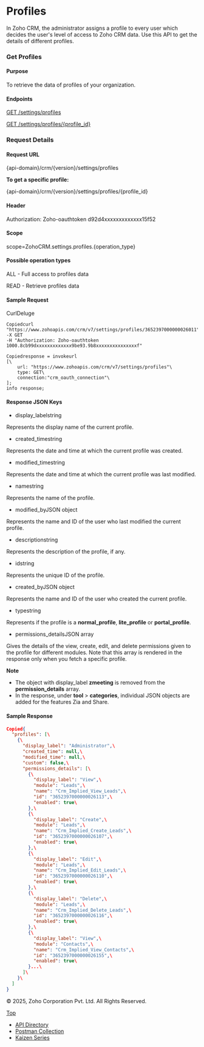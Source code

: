 
# Profiles

In Zoho CRM, the administrator assigns a profile to every user which decides the user's level of access to Zoho CRM data. Use this API to get the details of different profiles.

### Get Profiles

#### Purpose

To retrieve the data of profiles of your organization.

#### Endpoints

[GET /settings/profiles](https://www.zoho.com/crm/developer/docs/api/v7/get-profiles.html)

[GET /settings/profiles/{profile\_id}](https://www.zoho.com/crm/developer/docs/api/v7/get-profiles.html)

### Request Details

#### Request URL

{api-domain}/crm/{version}/settings/profiles

**To get a specific profile:**

{api-domain}/crm/{version}/settings/profiles/{profile\_id}

#### Header

Authorization: Zoho-oauthtoken d92d4xxxxxxxxxxxxx15f52

#### Scope

scope=ZohoCRM.settings.profiles.{operation\_type}

#### Possible operation types

ALL - Full access to profiles data

READ - Retrieve profiles data

#### Sample Request

CurlDeluge

``` curl
Copiedcurl "https://www.zohoapis.com/crm/v7/settings/profiles/3652397000000026011"
-X GET
-H "Authorization: Zoho-oauthtoken 1000.8cb99dxxxxxxxxxxxxx9be93.9b8xxxxxxxxxxxxxxxf"
```

``` deluge
Copiedresponse = invokeurl
[\
	url: "https://www.zohoapis.com/crm/v7/settings/profiles"\
	type: GET\
	connection:"crm_oauth_connection"\
];
info response;
```

#### Response JSON Keys

- display\_labelstring



Represents the display name of the current profile.

- created\_timestring



Represents the date and time at which the current profile was created.

- modified\_timestring



Represents the date and time at which the current profile was last modified.

- namestring



Represents the name of the profile.

- modified\_byJSON object



Represents the name and ID of the user who last modified the current profile.

- descriptionstring



Represents the description of the profile, if any.

- idstring



Represents the unique ID of the profile.

- created\_byJSON object



Represents the name and ID of the user who created the current profile.

- typestring



Represents if the profile is a **normal\_profile**, **lite\_profile** or **portal\_profile**.

- permissions\_detailsJSON array



Gives the details of the view, create, edit, and delete permissions given to the profile for different modules. Note that this array is rendered in the response only when you fetch a specific profile.


**Note**

- The object with display\_label **zmeeting** is removed from the **permission\_details** array.
- In the response, under **tool** \> **categories**, individual JSON objects are added for the features Zia and Share.

#### Sample Response

``` json
Copied{
  "profiles": [\
    {\
      "display_label": "Administrator",\
      "created_time": null,\
      "modified_time": null,\
      "custom": false,\
      "permissions_details": [\
        {\
          "display_label": "View",\
          "module": "Leads",\
          "name": "Crm_Implied_View_Leads",\
          "id": "3652397000000026113",\
          "enabled": true\
        },\
        {\
          "display_label": "Create",\
          "module": "Leads",\
          "name": "Crm_Implied_Create_Leads",\
          "id": "3652397000000026107",\
          "enabled": true\
        },\
        {\
          "display_label": "Edit",\
          "module": "Leads",\
          "name": "Crm_Implied_Edit_Leads",\
          "id": "3652397000000026110",\
          "enabled": true\
        },\
        {\
          "display_label": "Delete",\
          "module": "Leads",\
          "name": "Crm_Implied_Delete_Leads",\
          "id": "3652397000000026116",\
          "enabled": true\
        },\
        {\
          "display_label": "View",\
          "module": "Contacts",\
          "name": "Crm_Implied_View_Contacts",\
          "id": "3652397000000026155",\
          "enabled": true\
        }...\
      ]\
    }\
  ]
}
```

© 2025, Zoho Corporation Pvt. Ltd. All Rights Reserved.

[Top](https://www.zoho.com/crm/developer/docs/api/v7/get-profiles.html#top)

- [API Directory](https://www.zoho.com/crm/developer/docs/api-directory.html?source_from=qlink_)
- [Postman Collection](https://www.postman.com/zohocrmdevelopers/workspace/zoho-crm-developers/overview?source_from=qlink_)
- [Kaizen Series](https://www.zoho.com/crm/developer/docs/kaizen-series-directory.html?source_from=qlink_)